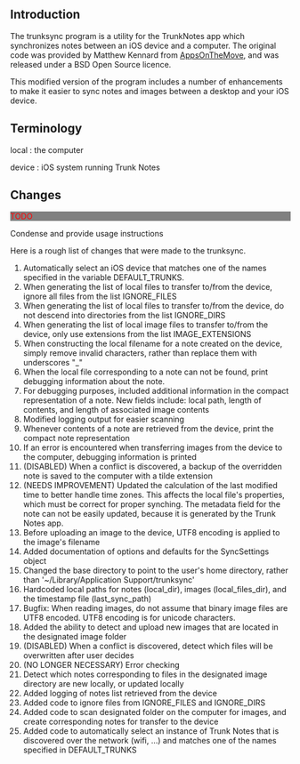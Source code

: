 
## Introduction



The trunksync program is a utility for the TrunkNotes app which synchronizes notes between an iOS device and a computer.  The original code was provided by Matthew Kennard from [AppsOnTheMove](http://appsonthemove.com/trunk/trunk-sync-beta), and was released under a BSD Open Source licence. 

This modified version of the program includes a number of enhancements to make it easier to sync notes and images between a desktop and your iOS device.  

## Terminology

local 
: the computer

device
: iOS system running Trunk Notes

## Changes

<div style="color:red;background-color:grey">
TODO
</div>

Condense and provide usage instructions

Here is a rough list of changes that were made to the trunksync.


 1. Automatically select an iOS device that matches one of the names specified in the variable DEFAULT_TRUNKS.
 1. When generating the list of local files to transfer to/from the device, ignore all files from the list IGNORE_FILES
 1. When generating the list of local files to transfer to/from the device, do not descend into directories from the list IGNORE_DIRS
 1. When generating the list of local image files to transfer to/from the device, only use extensions from the list IMAGE_EXTENSIONS
 1. When constructing the local filename for a note created on the device, simply remove invalid characters, rather than replace them with underscores "_"
 1. When the local file corresponding to a note can not be found, print debugging information about the note.
 1. For debugging purposes, included additional information in the compact representation of a note.  New fields include: local path, length of contents, and length of associated image contents
 1. Modified logging output for easier scanning
 1. Whenever contents of a note are retrieved from the device, print the compact note representation
 1. If an error is encountered when transferring images from the device to the computer, debugging information is printed
 1. (DISABLED) When a conflict is discovered, a backup of the overridden note is saved to the computer with a tilde extension
 1. (NEEDS IMPROVEMENT) Updated the calculation of the last modified time to better handle time zones.  This affects the local file's properties, which must be correct for proper synching.  The metadata field for the note can not be easily updated, because it is generated by the Trunk Notes app.
 1. Before uploading an image to the device, UTF8 encoding is applied to the image's filename
 1. Added documentation of options and defaults for the SyncSettings object
 1. Changed the base directory to point to the user's home directory, rather than '~/Library/Application Support/trunksync'
 1. Hardcoded local paths for notes (local_dir), images (local_files_dir), and the timestamp file (last_sync_path)
 1. Bugfix: When reading images, do not assume that binary image files are UTF8 encoded.  UTF8 encoding is for unicode characters.
 1. Added the ability to detect and upload new images that are located in the designated image folder
 1. (DISABLED) When a conflict is discovered, detect which files will be overwritten after user decides
 1. (NO LONGER NECESSARY) Error checking 
 1. Detect which notes corresponding to files in the designated image directory are new locally, or updated locally
 1. Added logging of notes list retrieved from the device
 1. Added code to ignore files from IGNORE_FILES and IGNORE_DIRS
 1. Added code to scan designated folder on the computer for images, and create corresponding notes for transfer to the device
 1. Added code to automatically select an instance of Trunk Notes that is discovered over the network (wifi, ...) and matches one of the names specified in DEFAULT_TRUNKS


